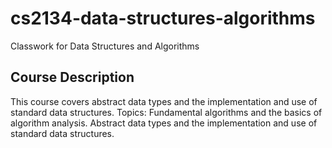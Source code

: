 # cs2134-data-structures-algorithms

Classwork for Data Structures and Algorithms

## Course Description
This course covers abstract data types and the implementation and use of standard data structures. Topics: Fundamental algorithms and the basics of algorithm analysis.  Abstract data types and the implementation and use of standard data structures.


